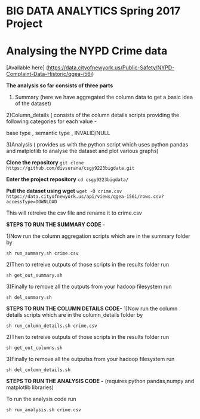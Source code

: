 # BIG DATA ANALYTICS Spring 2017 Project

# Analysing the NYPD Crime data 

[Available here] (https://data.cityofnewyork.us/Public-Safety/NYPD-Complaint-Data-Historic/qgea-i56i)

**The analysis so far consists of three parts**
1) Summary (here we have aggregated the column data to get a basic idea of the dataset)

2)Column_details ( consists of the column details scripts providing the following categories for each value - 

base type , semantic type , INVALID/NULL

3)Analysis ( provides us with the python script which uses python pandas and matplotlib to analyse the dataset and plot various graphs)



**Clone the repository** 
 `git clone https://github.com/divsurana/csgy9223bigdata.git`

**Enter the project repository**
`cd csgy9223bigdata/`

**Pull the dataset using wget** 
`wget -O crime.csv https://data.cityofnewyork.us/api/views/qgea-i56i/rows.csv?accessType=DOWNLOAD`

This will retreive the csv file and rename it to crime.csv


**STEPS TO RUN THE SUMMARY CODE -**

1)Now run the column aggregation scripts which are in the summary folder by 

`sh run_summary.sh crime.csv`

2)Then to retreive outputs of those scripts in the results folder run

`sh get_out_summary.sh`

3)Finally to remove all the outputs from your hadoop filesystem run 

`sh del_summary.sh`

**STEPS TO RUN THE COLUMN DETAILS CODE-** 
1)Now run the column details scripts which are in the column_details folder by 

`sh run_column_details.sh crime.csv`

2)Then to retreive outputs of those scripts in the results folder run

`sh get_out_columns.sh`

3)Finally to remove all the outputss from your hadoop filesystem run

`sh del_column_details.sh`


**STEPS TO RUN THE ANALYSIS CODE -**
(requires python pandas,numpy and matplotlib libraries)

To run the analysis code run 

`sh run_analysis.sh crime.csv`

